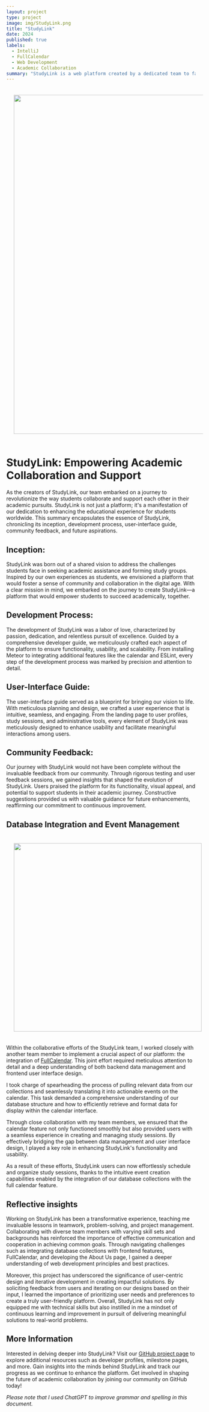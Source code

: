 ```yaml
---
layout: project
type: project
image: img/StudyLink.png
title: "StudyLink"
date: 2024
published: true
labels:
  - IntelliJ
  - FullCalendar
  - Web Development
  - Academic Collaboration
summary: "StudyLink is a web platform created by a dedicated team to facilitate academic collaboration among students. It offers features such as group creation, study session scheduling, and user-friendly interfaces to streamline study group formation and support students in their educational journey."
---
```

<p align="center">
  <img src='https://phoenix-codecrafters.github.io/doc/LandingPage.png' HSPACE='20' VSPACE='20' width='900'>
</p>

# StudyLink: Empowering Academic Collaboration and Support
As the creators of StudyLink, our team embarked on a journey to revolutionize the way students collaborate and support each other in their academic pursuits. StudyLink is not just a platform; it's a manifestation of our dedication to enhancing the educational experience for students worldwide. This summary encapsulates the essence of StudyLink, chronicling its inception, development process, user-interface guide, community feedback, and future aspirations.

## Inception:
StudyLink was born out of a shared vision to address the challenges students face in seeking academic assistance and forming study groups. Inspired by our own experiences as students, we envisioned a platform that would foster a sense of community and collaboration in the digital age. With a clear mission in mind, we embarked on the journey to create StudyLink—a platform that would empower students to succeed academically, together.

## Development Process:
The development of StudyLink was a labor of love, characterized by passion, dedication, and relentless pursuit of excellence. Guided by a comprehensive developer guide, we meticulously crafted each aspect of the platform to ensure functionality, usability, and scalability. From installing Meteor to integrating additional features like the calendar and ESLint, every step of the development process was marked by precision and attention to detail.

## User-Interface Guide:
The user-interface guide served as a blueprint for bringing our vision to life. With meticulous planning and design, we crafted a user experience that is intuitive, seamless, and engaging. From the landing page to user profiles, study sessions, and administrative tools, every element of StudyLink was meticulously designed to enhance usability and facilitate meaningful interactions among users.

## Community Feedback:
Our journey with StudyLink would not have been complete without the invaluable feedback from our community. Through rigorous testing and user feedback sessions, we gained insights that shaped the evolution of StudyLink. Users praised the platform for its functionality, visual appeal, and potential to support students in their academic journey. Constructive suggestions provided us with valuable guidance for future enhancements, reaffirming our commitment to continuous improvement.

## Database Integration and Event Management
<p align="left">
  <img src='https://phoenix-codecrafters.github.io/doc/CalendarPage.png' HSPACE='20' VSPACE='20' width='500'>
</p>

Within the collaborative efforts of the StudyLink team, I worked closely with another team member to implement a crucial aspect of our platform: the integration of [FullCalendar](https://fullcalendar.io/). This joint effort required meticulous attention to detail and a deep understanding of both backend data management and frontend user interface design.

I took charge of spearheading the process of pulling relevant data from our collections and seamlessly translating it into actionable events on the calendar. This task demanded a comprehensive understanding of our database structure and how to efficiently retrieve and format data for display within the calendar interface.

Through close collaboration with my team members, we ensured that the calendar feature not only functioned smoothly but also provided users with a seamless experience in creating and managing study sessions. By effectively bridging the gap between data management and user interface design, I played a key role in enhancing StudyLink's functionality and usability.

As a result of these efforts, StudyLink users can now effortlessly schedule and organize study sessions, thanks to the intuitive event creation capabilities enabled by the integration of our database collections with the full calendar feature. 

## Reflective insights
Working on StudyLink has been a transformative experience, teaching me invaluable lessons in teamwork, problem-solving, and project management. Collaborating with diverse team members with varying skill sets and backgrounds has reinforced the importance of effective communication and cooperation in achieving common goals. Through navigating challenges such as integrating database collections with frontend features, FullCalendar, and developing the About Us page, I gained a deeper understanding of web development principles and best practices.

Moreover, this project has underscored the significance of user-centric design and iterative development in creating impactful solutions. By soliciting feedback from users and iterating on our designs based on their input, I learned the importance of prioritizing user needs and preferences to create a truly user-friendly platform. Overall, StudyLink has not only equipped me with technical skills but also instilled in me a mindset of continuous learning and improvement in pursuit of delivering meaningful solutions to real-world problems.

## More Information
Interested in delving deeper into StudyLink? Visit our [GitHub project page](https://phoenix-codecrafters.github.io/) to explore additional resources such as developer profiles, milestone pages, and more. Gain insights into the minds behind StudyLink and track our progress as we continue to enhance the platform. Get involved in shaping the future of academic collaboration by joining our community on GitHub today!

*Please note that I used ChatGPT to improve grammar and spelling in this document.*

